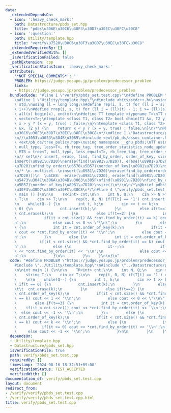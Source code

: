 ```yaml
---
data:
  _extendedDependsOn:
  - icon: ':heavy_check_mark:'
    path: Datastructure/pbds_set.hpp
    title: "pdbs\u306E\u30C6\u30F3\u30D7\u30EC\u30FC\u30C8"
  - icon: ':question:'
    path: Utility/template.hpp
    title: "verify\u7528\u30C6\u30F3\u30D7\u30EC\u30FC\u30C8"
  _extendedRequiredBy: []
  _extendedVerifiedWith: []
  _isVerificationFailed: false
  _pathExtension: cpp
  _verificationStatusIcon: ':heavy_check_mark:'
  attributes:
    '*NOT_SPECIAL_COMMENTS*': ''
    PROBLEM: https://judge.yosupo.jp/problem/predecessor_problem
    links:
    - https://judge.yosupo.jp/problem/predecessor_problem
  bundledCode: "#line 1 \"verify/pbds_set.test.cpp\"\n#define PROBLEM \"https://judge.yosupo.jp/problem/predecessor_problem\"\
    \n#line 1 \"Utility/template.hpp\"\n#include <bits/stdc++.h>\nusing namespace\
    \ std;\nusing ll = long long;\n#define rep(i, s, t) for (ll i = s; i < (ll)(t);\
    \ i++)\n#define rrep(i, s, t) for (ll i = (ll)(t) - 1; i >= (ll)(s); i--)\n#define\
    \ all(x) begin(x), end(x)\n\n#define TT template <typename T>\nTT using vec =\
    \ vector<T>;\ntemplate <class T1, class T2> bool chmin(T1 &x, T2 y) {\n    return\
    \ x > y ? (x = y, true) : false;\n}\ntemplate <class T1, class T2> bool chmax(T1\
    \ &x, T2 y) {\n    return x < y ? (x = y, true) : false;\n}\n/*\n@brief verify\u7528\
    \u30C6\u30F3\u30D7\u30EC\u30FC\u30C8\n*/\n#line 1 \"Datastructure/pbds_set.hpp\"\
    \n//\u3053\u3053\u304B\u3089\n#include <ext/pb_ds/assoc_container.hpp>\n#include\
    \ <ext/pb_ds/tree_policy.hpp>\nusing namespace __gnu_pbds;\nTT using TR = tree<T,\
    \ null_type, less<T>, rb_tree_tag, tree_order_statistics_node_update>;\nTT using\
    \ MTR = tree<T, null_type, less_equal<T>, rb_tree_tag, tree_order_statistics_node_update>;\n\
    \n// set\n// insert, erase, find, find_by_order, order_of_key, size\n\n/*\n--set--\n\
    insert(\u8981\u7D20)\nerase(find(\u8981\u7D20)), erase(\u8981\u7D20)\nfind(\u8981\
    \u7D20)\nfind_by_order(\u6570\u5B57)\norder_of_key(\u8981\u7D20)\nsize()\n*/\n\
    \n/* \n--multiset--\ninsert(\u8981\u7D20)\nerase(find_by_order(order_of_key(\u8981\
    \u7D20)))\n  \u6CE8:  erase(\u8981\u7D20), erase(find(\u8981\u7D20))\u306F\u610F\
    \u5473\u304C\u306A\u304B\u3063\u305F\nfind(\u8981\u7D20)\nfind_by_order(\u6570\
    \u5B57)\norder_of_key(\u8981\u7D20)\nsize()\n*/\n\n/*\n@brief pdbs\u306E\u30C6\
    \u30F3\u30D7\u30EC\u30FC\u30C8\n*/\n#line 4 \"verify/pbds_set.test.cpp\"\n\nint\
    \ main () {\n\n\n    TR<int> cnt;\n\n    int N, Q;\n    cin >> N >> Q;\n    string\
    \ T;\n    cin >> T;\n\n    rep(t, 0, N) if(T[t] == '1') cnt.insert(t);\n    \n\
    \n    while(Q--) {\n        int t, k;\n        cin >> t >> k;\n        if(t ==\
    \ 0) {\n            cnt.insert(k);\n        }\n        else if(t==1) {\n\t\t \
    \ cnt.erase(k);\n        }\n        else if(t==2) {\n            int it = cnt.order_of_key(k);\n\
    \            if(it < cnt.size() && *cnt.find_by_order(it) == k) cout << 1 << '\\\
    n';\n            else cout << 0 << \"\\n\";\n        }\n        else if(t==3)\
    \ {\n            int it = cnt.order_of_key(k);\n            if(it < cnt.size())\
    \ cout << *cnt.find_by_order(it) << '\\n';\n            else cout << -1 << '\\\
    n';\n        }\n        else {\n            int it = cnt.order_of_key(k);\n  \
    \          if(it < cnt.size() && *cnt.find_by_order(it) == k) cout << k << '\\\
    n';\n            else {\n                it--;\n                if(it >= 0) cout\
    \ << *cnt.find_by_order(it) << '\\n';\n                else cout << -1 << '\\\
    n';\n            }\n\n        }\n    }\n\n}\n"
  code: "#define PROBLEM \"https://judge.yosupo.jp/problem/predecessor_problem\"\n\
    #include \"../Utility/template.hpp\"\n#include \"../Datastructure/pbds_set.hpp\"\
    \n\nint main () {\n\n\n    TR<int> cnt;\n\n    int N, Q;\n    cin >> N >> Q;\n\
    \    string T;\n    cin >> T;\n\n    rep(t, 0, N) if(T[t] == '1') cnt.insert(t);\n\
    \    \n\n    while(Q--) {\n        int t, k;\n        cin >> t >> k;\n       \
    \ if(t == 0) {\n            cnt.insert(k);\n        }\n        else if(t==1) {\n\
    \t\t  cnt.erase(k);\n        }\n        else if(t==2) {\n            int it =\
    \ cnt.order_of_key(k);\n            if(it < cnt.size() && *cnt.find_by_order(it)\
    \ == k) cout << 1 << '\\n';\n            else cout << 0 << \"\\n\";\n        }\n\
    \        else if(t==3) {\n            int it = cnt.order_of_key(k);\n        \
    \    if(it < cnt.size()) cout << *cnt.find_by_order(it) << '\\n';\n          \
    \  else cout << -1 << '\\n';\n        }\n        else {\n            int it =\
    \ cnt.order_of_key(k);\n            if(it < cnt.size() && *cnt.find_by_order(it)\
    \ == k) cout << k << '\\n';\n            else {\n                it--;\n     \
    \           if(it >= 0) cout << *cnt.find_by_order(it) << '\\n';\n           \
    \     else cout << -1 << '\\n';\n            }\n\n        }\n    }\n\n}"
  dependsOn:
  - Utility/template.hpp
  - Datastructure/pbds_set.hpp
  isVerificationFile: true
  path: verify/pbds_set.test.cpp
  requiredBy: []
  timestamp: '2024-08-16 18:32:51+09:00'
  verificationStatus: TEST_ACCEPTED
  verifiedWith: []
documentation_of: verify/pbds_set.test.cpp
layout: document
redirect_from:
- /verify/verify/pbds_set.test.cpp
- /verify/verify/pbds_set.test.cpp.html
title: verify/pbds_set.test.cpp
---
```

